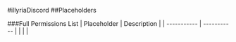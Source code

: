 #illyriaDiscord
##Placeholders

###Full Permissions List
| Placeholder | Description |
| ----------- | ----------- |
|  |  |
